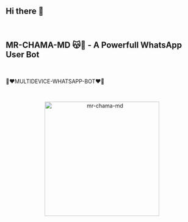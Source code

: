 ## Hi there 👋

<br>

## MR-CHAMA-MD 😽💐 - A Powerfull WhatsApp User Bot
<br>

🔰❤️MULTIDEVICE-WHATSAPP-BOT❤️🔰

<br>
 
  <p align="center">  
  <a href="https://telegra.ph/file/ee3b010adb755e10bae9b.jpg">
    <img alt="mr-chama-md" height="300" src="https://telegra.ph/file/ee3b010adb755e10bae9b.jpg">
